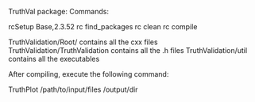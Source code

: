 TruthVal package:
Commands:

rcSetup Base,2.3.52
rc find_packages
rc clean
rc compile

TruthValidation/Root/ contains all the cxx files
TruthValidation/TruthValidation contains all the .h files
TruthValidation/util contains all the executables 

After compiling, execute the following command:

TruthPlot /path/to/input/files /output/dir
